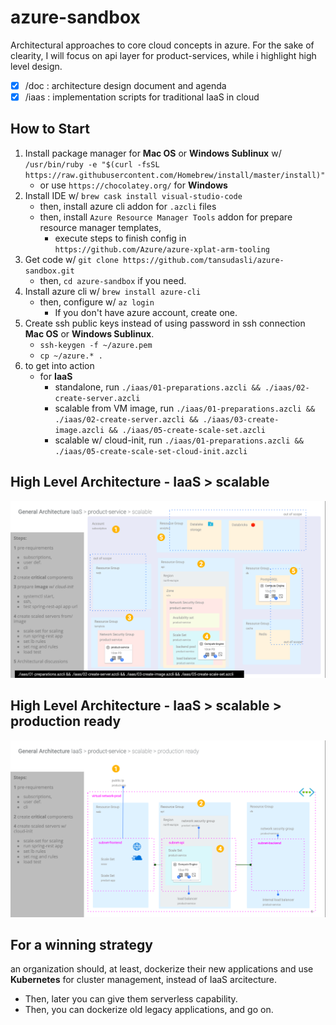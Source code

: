 # azure-sandbox

Architectural approaches to core cloud concepts in azure. For the sake of clearity, I will focus on api layer for product-services, while i highlight high level design.

- [x] /doc : architecture design document and agenda
- [x] /iaas : implementation scripts for traditional IaaS in cloud

## How to Start

1. Install package manager for **Mac OS** or **Windows Sublinux** w/ `/usr/bin/ruby -e "$(curl -fsSL https://raw.githubusercontent.com/Homebrew/install/master/install)"`
   - or use `https://chocolatey.org/` for **Windows**
2. Install IDE w/ `brew cask install visual-studio-code`
   - then, install azure cli addon for `.azcli` files
   - then, install `Azure Resource Manager Tools` addon for prepare resource manager templates,
      - execute steps to finish config in `https://github.com/Azure/azure-xplat-arm-tooling`
3. Get code w/ `git clone https://github.com/tansudasli/azure-sandbox.git`
   - then, `cd azure-sandbox` if you need.
4. Install azure cli w/ `brew install azure-cli`
   - then, configure w/ `az login`
      - If you don't have azure account, create one.
5. Create ssh public keys instead of using password in ssh connection **Mac OS** or **Windows Sublinux**.
   - `ssh-keygen -f ~/azure.pem`
   - `cp ~/azure.* .`
6. to get into action
   - for **IaaS**
     - standalone, run `./iaas/01-preparations.azcli && ./iaas/02-create-server.azcli`
     - scalable from VM image, run `./iaas/01-preparations.azcli && ./iaas/02-create-server.azcli && ./iaas/03-create-image.azcli && ./iaas/05-create-scale-set.azcli`
     - scalable w/ cloud-init, run `./iaas/01-preparations.azcli && ./iaas/05-create-scale-set-cloud-init.azcli`

## High Level Architecture - IaaS > scalable

![for IaaS](https://github.com/tansudasli/azure-sandbox/blob/master/iaas/Azure-Architecture-1.png)

## High Level Architecture - IaaS > scalable > production ready

![for IaaS](https://github.com/tansudasli/azure-sandbox/blob/master/iaas/Azure-Architecture-2.png)

## For a winning strategy

an organization should, at least, dockerize their new applications and use **Kubernetes** for cluster management, instead of IaaS arcitecture.

- Then, later you can give them serverless capability.
- Then, you can dockerize old legacy applications, and go on.

